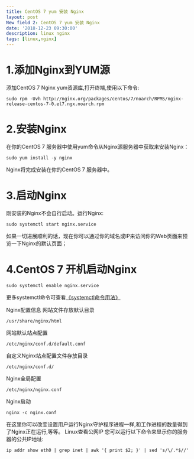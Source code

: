 ```yaml
---
title: CentOS 7 yum 安装 Nginx
layout: post
New field 2: CentOS 7 yum 安装 Nginx
date: '2018-12-23 09:30:00'
description: linux nginx
tags: [linux,nginx]
---
```


 # 1.添加Nginx到YUM源
添加CentOS 7 Nginx yum资源库,打开终端,使用以下命令:
```base
sudo rpm -Uvh http://nginx.org/packages/centos/7/noarch/RPMS/nginx-release-centos-7-0.el7.ngx.noarch.rpm
```

 # 2.安装Nginx
在你的CentOS 7 服务器中使用yum命令从Nginx源服务器中获取来安装Nginx：
```base
sudo yum install -y nginx
```
Nginx将完成安装在你的CentOS 7 服务器中。

# 3.启动Nginx
刚安装的Nginx不会自行启动。运行Nginx:
```
sudo systemctl start nginx.service
```
如果一切进展顺利的话，现在你可以通过你的域名或IP来访问你的Web页面来预览一下Nginx的默认页面；

# 4.CentOS 7 开机启动Nginx
```
sudo systemctl enable nginx.service
```
更多systemctl命令可查看[《systemctl命令用法》](http://www.9696e.com/archives/1253)

Nginx配置信息
网站文件存放默认目录
```base
/usr/share/nginx/html
```
网站默认站点配置
```base
/etc/nginx/conf.d/default.conf
```
自定义Nginx站点配置文件存放目录
```base
/etc/nginx/conf.d/
```
Nginx全局配置
```base
/etc/nginx/nginx.conf
```
Nginx启动
```base
nginx -c nginx.conf
```
在这里你可以改变设置用户运行Nginx守护程序进程一样,和工作进程的数量得到了Nginx正在运行,等等。
Linux查看公网IP
您可以运行以下命令来显示你的服务器的公共IP地址:
```base
ip addr show eth0 | grep inet | awk '{ print $2; }' | sed 's/\/.*$//'
```